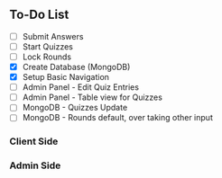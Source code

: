 ## To-Do List
- [ ] Submit Answers
- [ ] Start Quizzes
- [ ] Lock Rounds
- [x] Create Database (MongoDB)
- [x] Setup Basic Navigation
- [ ] Admin Panel - Edit Quiz Entries
- [ ] Admin Panel - Table view for Quizzes
- [ ] MongoDB - Quizzes Update
- [ ] MongoDB - Rounds default, over taking other input

### Client Side

### Admin Side